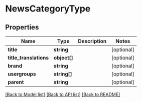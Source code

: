 # NewsCategoryType

## Properties
Name | Type | Description | Notes
------------ | ------------- | ------------- | -------------
**title** | **string** |  | [optional] 
**title_translations** | **object[]** |  | [optional] 
**brand** | **string** |  | [optional] 
**usergroups** | **string[]** |  | [optional] 
**parent** | **string** |  | [optional] 

[[Back to Model list]](../README.md#documentation-for-models) [[Back to API list]](../README.md#documentation-for-api-endpoints) [[Back to README]](../README.md)


